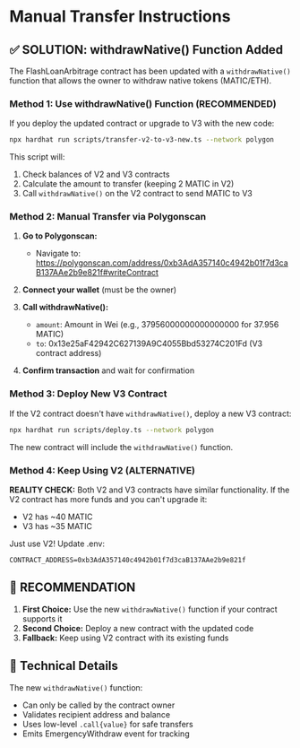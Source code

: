 # Manual Transfer Instructions

## ✅ SOLUTION: withdrawNative() Function Added

The FlashLoanArbitrage contract has been updated with a `withdrawNative()` function that allows the owner to withdraw native tokens (MATIC/ETH).

### Method 1: Use withdrawNative() Function (RECOMMENDED)

If you deploy the updated contract or upgrade to V3 with the new code:

```bash
npx hardhat run scripts/transfer-v2-to-v3-new.ts --network polygon
```

This script will:
1. Check balances of V2 and V3 contracts
2. Calculate the amount to transfer (keeping 2 MATIC in V2)
3. Call `withdrawNative()` on the V2 contract to send MATIC to V3

### Method 2: Manual Transfer via Polygonscan

1. **Go to Polygonscan:**
   - Navigate to: https://polygonscan.com/address/0xb3AdA357140c4942b01f7d3caB137AAe2b9e821f#writeContract
   
2. **Connect your wallet** (must be the owner)

3. **Call withdrawNative():**
   - `amount`: Amount in Wei (e.g., 37956000000000000000 for 37.956 MATIC)
   - `to`: 0x13e25aF42942C627139A9C4055Bbd53274C201Fd (V3 contract address)

4. **Confirm transaction** and wait for confirmation

### Method 3: Deploy New V3 Contract

If the V2 contract doesn't have `withdrawNative()`, deploy a new V3 contract:

```bash
npx hardhat run scripts/deploy.ts --network polygon
```

The new contract will include the `withdrawNative()` function.

### Method 4: Keep Using V2 (ALTERNATIVE)

**REALITY CHECK:** Both V2 and V3 contracts have similar functionality. If the V2 contract has more funds and you can't upgrade it:

- V2 has ~40 MATIC
- V3 has ~35 MATIC  

Just use V2! Update .env:
```
CONTRACT_ADDRESS=0xb3AdA357140c4942b01f7d3caB137AAe2b9e821f
```

## 🎯 RECOMMENDATION

1. **First Choice:** Use the new `withdrawNative()` function if your contract supports it
2. **Second Choice:** Deploy a new contract with the updated code
3. **Fallback:** Keep using V2 contract with its existing funds

## 📝 Technical Details

The new `withdrawNative()` function:
- Can only be called by the contract owner
- Validates recipient address and balance
- Uses low-level `.call{value}` for safe transfers
- Emits EmergencyWithdraw event for tracking
